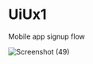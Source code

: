 # UiUx1
Mobile app signup flow

![Screenshot (49)](https://github.com/shubhangiKumari11/UiUx1/assets/132537962/da96b3f2-6fbe-4af5-82a7-b669d0d7eb8e)

